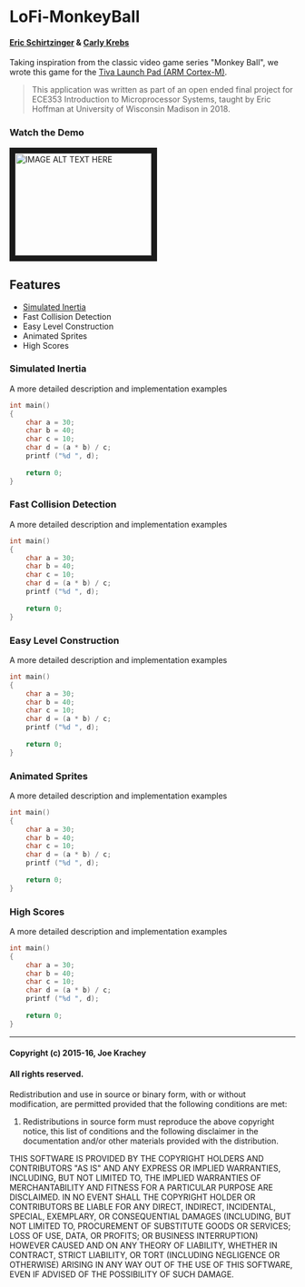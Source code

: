 # LoFi-MonkeyBall
#### [Eric Schirtzinger](https://github.com/eschirtz) & [Carly Krebs](https://github.com/krebcarl)

Taking inspiration from the classic video game series "Monkey Ball", we wrote this game for the [Tiva Launch Pad (ARM Cortex-M)](http://processors.wiki.ti.com/index.php/Tiva_C_Series_LaunchPads).

>This application was written as part of an open ended final project for ECE353 Introduction to Microprocessor Systems, taught by Eric Hoffman at University of Wisconsin Madison in 2018.

### Watch the Demo

<a href="http://www.youtube.com/watch?feature=player_embedded&v=pqWpO7V8EQA
" target="_blank"><img src="http://img.youtube.com/vi/pqWpO7V8EQA/0.jpg" 
alt="IMAGE ALT TEXT HERE" width="240" height="180" border="10" /></a>

## Features
+ [Simulated Inertia](###Simulated-Inertia)
+ Fast Collision Detection
+ Easy Level Construction
+ Animated Sprites
+ High Scores

### Simulated Inertia
A more detailed description and implementation examples
```C
int main()
{
    char a = 30;
    char b = 40;
    char c = 10;
    char d = (a * b) / c;
    printf ("%d ", d);
 
    return 0;
}
```
### Fast Collision Detection
A more detailed description and implementation examples
```C
int main()
{
    char a = 30;
    char b = 40;
    char c = 10;
    char d = (a * b) / c;
    printf ("%d ", d);
 
    return 0;
}
```
### Easy Level Construction
A more detailed description and implementation examples
```C
int main()
{
    char a = 30;
    char b = 40;
    char c = 10;
    char d = (a * b) / c;
    printf ("%d ", d);
 
    return 0;
}
```
### Animated Sprites
A more detailed description and implementation examples
```C
int main()
{
    char a = 30;
    char b = 40;
    char c = 10;
    char d = (a * b) / c;
    printf ("%d ", d);
 
    return 0;
}
```
### High Scores
A more detailed description and implementation examples
```C
int main()
{
    char a = 30;
    char b = 40;
    char c = 10;
    char d = (a * b) / c;
    printf ("%d ", d);
 
    return 0;
}
```
___

#### Copyright (c) 2015-16, Joe Krachey
#### All rights reserved.
Redistribution and use in source or binary form, with or without modification, are permitted provided that the following conditions are met:

1. Redistributions in source form must reproduce the above copyright notice, this list of conditions and the following disclaimer in the documentation and/or other materials provided with the distribution.

THIS SOFTWARE IS PROVIDED BY THE COPYRIGHT HOLDERS AND CONTRIBUTORS "AS IS" AND ANY EXPRESS OR IMPLIED WARRANTIES, INCLUDING, BUT NOT LIMITED TO, THE IMPLIED WARRANTIES OF MERCHANTABILITY AND FITNESS FOR A PARTICULAR PURPOSE ARE DISCLAIMED. IN NO EVENT SHALL THE COPYRIGHT HOLDER OR CONTRIBUTORS BE LIABLE FOR ANY DIRECT, INDIRECT, INCIDENTAL, SPECIAL, EXEMPLARY, OR CONSEQUENTIAL DAMAGES (INCLUDING, BUT NOT LIMITED TO, PROCUREMENT OF SUBSTITUTE GOODS OR SERVICES; LOSS OF USE, DATA, OR PROFITS; OR BUSINESS INTERRUPTION) HOWEVER CAUSED AND ON ANY THEORY OF LIABILITY, WHETHER IN CONTRACT, STRICT LIABILITY, OR TORT (INCLUDING NEGLIGENCE OR OTHERWISE) ARISING IN ANY WAY OUT OF THE USE OF THIS SOFTWARE, EVEN IF ADVISED OF THE POSSIBILITY OF SUCH DAMAGE.

